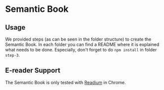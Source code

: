 # Semantic Book

## Usage

We provided steps (as can be seen in the folder structure) to create the Semantic Book. In each folder you can find a README where it is explained what needs to be done.
Especially, don't forget to do `npm install` in folder `step-3`.

## E-reader Support

The Semantic Book is only tested with [Readium](http://readium.org/) in Chrome.